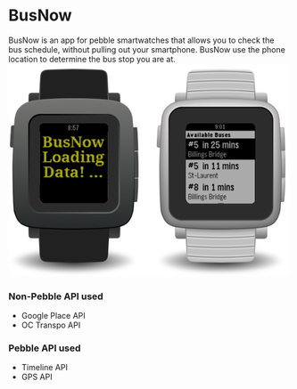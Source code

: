 # BusNow
BusNow is an app for pebble smartwatches that allows you to check the bus schedule, without pulling out your smartphone. BusNow use the phone location to determine the bus stop you are at.
![BusNowUI](BusNowAppUIView.png)
### Non-Pebble API used
- Google Place API
- OC Transpo API

### Pebble API used
- Timeline API
- GPS API
